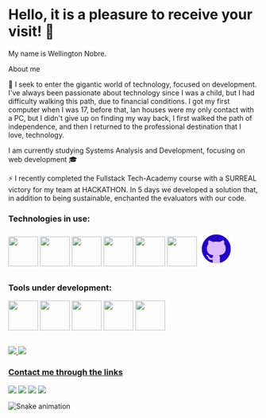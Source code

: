 # Hello, it is a pleasure to receive your visit! 👋
My name is Wellington Nobre.

About me

 🔎 I seek to enter the gigantic world of technology, focused on development. I've always been passionate about technology since I was a child, but I had difficulty walking this path, due to financial conditions. I got my first computer when I was 17, before that, lan houses were my only contact with a PC, but I didn't give up on finding my way back, I first walked the path of independence, and then I returned to the professional destination that I love, technology.

I am currently studying Systems Analysis and Development, focusing on web development 🎓

⚡ I recently completed the Fullstack Tech-Academy course with a SURREAL victory for my team at HACKATHON. In 5 days we developed a solution that, in addition to being sustainable, enchanted the evaluators with our code.

### Technologies in use:


<img src="https://cdn.jsdelivr.net/gh/devicons/devicon/icons/javascript/javascript-original.svg" width="60" height="60" />  <img src="https://cdn.jsdelivr.net/gh/devicons/devicon/icons/css3/css3-original.svg" width="60" height="60"/>  <img src="https://cdn.jsdelivr.net/gh/devicons/devicon/icons/html5/html5-original.svg" width="60" height="60"/>  <img src="https://cdn.jsdelivr.net/gh/devicons/devicon/icons/git/git-original.svg" width="60" height="60"/>  <img src="https://cdn.jsdelivr.net/gh/devicons/devicon/icons/figma/figma-original.svg" width="60" height="60"/>   <img src="https://cdn.jsdelivr.net/gh/devicons/devicon/icons/canva/canva-original.svg" width="60" height="60"/>  <img src="https://raw.githubusercontent.com/matheusxavierr/ProjetoDev/main/assets/github2.svg" width="70px" height="70px">
##      
### Tools under development:

<img src="https://cdn.jsdelivr.net/gh/devicons/devicon/icons/mysql/mysql-original.svg" width="60" height="60" /> <img src="https://cdn.jsdelivr.net/gh/devicons/devicon/icons/nodejs/nodejs-original.svg" width="60" height="60" /> <img src="https://cdn.jsdelivr.net/gh/devicons/devicon/icons/react/react-original.svg" width="60" height="60" /> <img src="https://cdn.jsdelivr.net/gh/devicons/devicon/icons/linux/linux-original.svg" width="60" height="60" /> <img src="https://cdn.jsdelivr.net/gh/devicons/devicon/icons/typescript/typescript-original.svg" width="60" height="60" />
         
##
 <div>
 
 
  <a href="https://github.com/Wellington-Nobre">
  <img height="180em" src="https://github-readme-stats.vercel.app/api?username=wellpt&show_icons=true&theme=dark&include_all_commits=true&count_private=true"/>
  <img height="180em" src="https://github-readme-stats.vercel.app/api/top-langs/?username=wellpt&layout=compact&langs_count=7&theme=dark"/>
</div>

  ### Contact me through the links

   <div> 
  <a href = "mailto:wellington.multilaser@gmail.com"><img src="https://img.shields.io/badge/-Gmail-%23333?style=for-the-badge&logo=gmail&logoColor=white" target="_black"></a>
  <a href="https://www.linkedin.com/in/wellington-nobre-9029b9167" target="_blank"><img src="https://img.shields.io/badge/-LinkedIn-%230077B5?style=for-the-badge&logo=linkedin&logoColor=white" target="_blank"></a> 
    <a href = "https://api.whatsapp.com/send?phone=5521985931917&text=Ola%20Mundo%20%5E%5E"><img src="https://img.shields.io/badge/WhatsApp-25D366?style=for-the-badge&logo=whatsapp&logoColor=white" target="_black"></a>
    <a href="@Nobrew" target="_blank"><img src="https://img.shields.io/badge/Telegram-2CA5E0?style=for-the-badge&logo=telegram&logoColor=white" target="_blank"></a> 
  </div>
 
 ![Snake animation](https://github.com/Wellpt/Wellington-Nobre/blob/output/github-contribution-grid-snake.svg)
 
 
